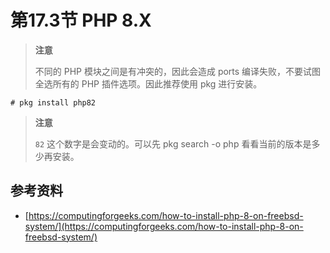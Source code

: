 # 第17.3节 PHP 8.X

> **注意**
>
> 不同的 PHP 模块之间是有冲突的，因此会造成 ports 编译失败，不要试图全选所有的 PHP 插件选项。因此推荐使用 pkg 进行安装。

```
# pkg install php82
```

> **注意**
>
> `82` 这个数字是会变动的。可以先 pkg search -o php 看看当前的版本是多少再安装。

## 参考资料

* [https://computingforgeeks.com/how-to-install-php-8-on-freebsd-system/](https://computingforgeeks.com/how-to-install-php-8-on-freebsd-system/)
